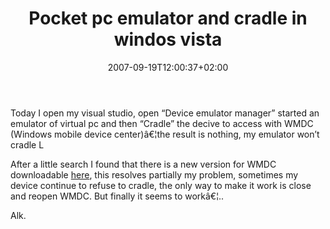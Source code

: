﻿---
title: "Pocket pc emulator and cradle in windos vista"
description: ""
date: 2007-09-19T12:00:37+02:00
draft: false
tags: [General]
categories: [General]
---
Today I open my visual studio, open “Device emulator manager” started an emulator of virtual pc and then “Cradle” the decive to access with WMDC (Windows mobile device center)â€¦the result is nothing, my emulator won’t cradle L

After a little search I found that there is a new version for WMDC downloadable [here](http://www.microsoft.com/windowsmobile/devicecenter.mspx), this resolves partially my problem, sometimes my device continue to refuse to cradle, the only way to make it work is close and reopen WMDC. But finally it seems to workâ€¦..

Alk.
